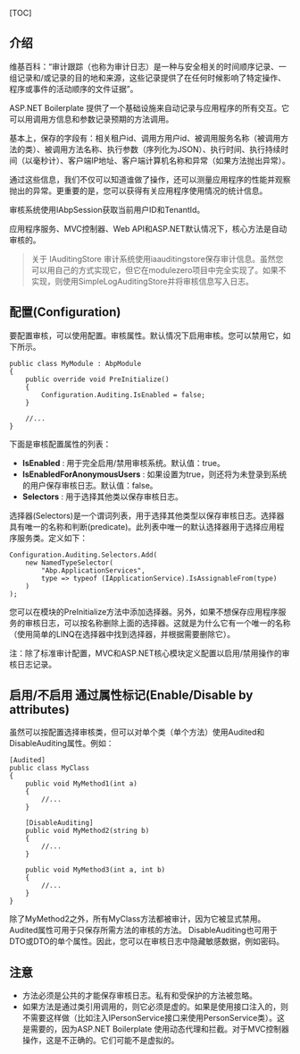 [TOC]

## 介绍

维基百科：“审计跟踪（也称为审计日志）是一种与安全相关的时间顺序记录、一组记录和/或记录的目的地和来源，这些记录提供了在任何时候影响了特定操作、程序或事件的活动顺序的文件证据”。

ASP.NET Boilerplate 提供了一个基础设施来自动记录与应用程序的所有交互。它可以用调用方信息和参数记录预期的方法调用。

基本上，保存的字段有：相关租户id、调用方用户id、被调用服务名称（被调用方法的类）、被调用方法名称、执行参数（序列化为JSON）、执行时间、执行持续时间（以毫秒计）、客户端IP地址、客户端计算机名称和异常（如果方法抛出异常）。

通过这些信息，我们不仅可以知道谁做了操作，还可以测量应用程序的性能并观察抛出的异常。更重要的是，您可以获得有关应用程序使用情况的统计信息。

审核系统使用IAbpSession获取当前用户ID和TenantId。

应用程序服务、MVC控制器、Web API和ASP.NET默认情况下，核心方法是自动审核的。

> 关于 IAuditingStore
审计系统使用iaauditingstore保存审计信息。虽然您可以用自己的方式实现它，但它在modulezero项目中完全实现了。如果不实现，则使用SimpleLogAuditingStore并将审核信息写入日志。

## 配置(Configuration)

要配置审核，可以使用配置。审核属性。默认情况下启用审核。您可以禁用它，如下所示。

```
public class MyModule : AbpModule
{
    public override void PreInitialize()
    {
        Configuration.Auditing.IsEnabled = false;
    }

    //...
}
```
下面是审核配置属性的列表：

* __IsEnabled__ : 用于完全启用/禁用审核系统。默认值：true。
* __IsEnabledForAnonymousUsers__ : 如果设置为true，则还将为未登录到系统的用户保存审核日志。默认值：false。
* __Selectors__ : 用于选择其他类以保存审核日志。

选择器(Selectors)是一个谓词列表，用于选择其他类型以保存审核日志。选择器具有唯一的名称和判断(predicate)。此列表中唯一的默认选择器用于选择应用程序服务类。定义如下：

```
Configuration.Auditing.Selectors.Add(
    new NamedTypeSelector(
        "Abp.ApplicationServices",
        type => typeof (IApplicationService).IsAssignableFrom(type)
    )
);
```
您可以在模块的PreInitialize方法中添加选择器。另外，如果不想保存应用程序服务的审核日志，可以按名称删除上面的选择器。这就是为什么它有一个唯一的名称（使用简单的LINQ在选择器中找到选择器，并根据需要删除它）。

注：除了标准审计配置，MVC和ASP.NET核心模块定义配置以启用/禁用操作的审核日志记录。

## 启用/不启用 通过属性标记(Enable/Disable by attributes)

虽然可以按配置选择审核类，但可以对单个类（单个方法）使用Audited和DisableAuditing属性。例如：

```
[Audited]
public class MyClass
{
    public void MyMethod1(int a)
    {
        //...
    }

    [DisableAuditing]
    public void MyMethod2(string b)
    {
        //...
    }

    public void MyMethod3(int a, int b)
    {
        //...
    }
}
```
除了MyMethod2之外，所有MyClass方法都被审计，因为它被显式禁用。Audited属性可用于只保存所需方法的审核的方法。
DisableAuditing也可用于DTO或DTO的单个属性。因此，您可以在审核日志中隐藏敏感数据，例如密码。

## 注意

* 方法必须是公共的才能保存审核日志。私有和受保护的方法被忽略。
* 如果方法是通过类引用调用的，则它必须是虚的。如果是使用接口注入的，则不需要这样做（比如注入IPersonService接口来使用PersonService类）。这是需要的，因为ASP.NET Boilerplate 使用动态代理和拦截。对于MVC控制器操作，这是不正确的。它们可能不是虚拟的。
